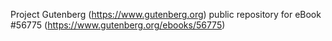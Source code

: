 Project Gutenberg (https://www.gutenberg.org) public repository for
eBook #56775 (https://www.gutenberg.org/ebooks/56775)
